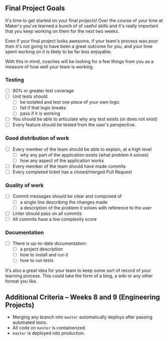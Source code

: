 ## Final Project Goals

It's time to get started on your final projects! Over the course of your time at Maker's you've learned a bunch of of useful skills and it's really important that you keep working on them for the next two weeks.  

Even if your final project looks awesome, if your team's process was poor then it's not going to have been a great outcome for you, and your time spent working on it is likely to be far less enjoyable.

With this in mind, coaches will be looking for a few things from you as a measure of how well your team is working.

### Testing
- [ ] 90% or greater test coverage 
- [ ] Unit tests should 
  - [ ] be isolated and test one piece of your own logic
  - [ ] fail if that logic breaks
  - [ ] pass if it is working
- [ ] You should be able to articulate why any test exists (or does not exist)
- [ ] Every feature should be tested from the user's perspective.

### Good distribution of work
- [ ] Every member of the team should be able to explain, at a high level
  - [ ] why any part of the application exists (what problem it solves)
  - [ ] how any aspect of the application works
- [ ] Every member of the team should have made commits
- [ ] Every completed ticket has a closed/merged Pull Request

### Quality of work
- [ ] Commit messages should be clear and composed of
  - [ ] a single line describing the changes made
  - [ ] a description of the problem it solves with reference to the user
- [ ] Linter should pass on all commits
- [ ] All commits have a low complexity score

### Documentation
- [ ] There is up-to-date documentation: 
  - [ ] a project description
  - [ ] how to install and run it
  - [ ] how to run tests
  
It's also a great idea for your team to keep some sort of record of your learning process.  This could take the form of a blog, a wiki or any other format you like.

## Additional Criteria – Weeks 8 and 9 (Engineering Projects)

- Merging any branch into `master` automatically deploys after passing automated tests.
- All code on `master` is containerized.
- `master` is deployed into production.
